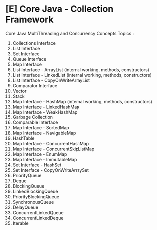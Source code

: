 # [E] Core Java - Collection Framework
Core Java MultiThreading and Concurrency Concepts
Topics :

1. Collections Interface 
2. List Interface
3. Set Interface
4. Queue Interface
5. Map Interface
6. List Interface - ArrayList (internal working, methods, constructors)
7. List Interface - LinkedList (internal working, methods, constructors)
8. List Interface - CopyOnWriteArrayList
9. Comparator Interface
10. Vector
11. Stack
12. Map Interface - HashMap (internal working, methods, constructors)
13. Map Interface - LinkedHashMap
14. Map Interface - WeakHashMap
15. Garbage Collection
16. Comparable Interface
17. Map Interface - SortedMap
18. Map Interface - NavigableMap
19. HashTable
20. Map Interface - ConcurrentHashMap
21. Map Interface - ConcurrentSkipListMap
22. Map Interface - EnumMap
23. Map Interface - ImmutableMap
24. Set Interface - HashSet
25. Set Interface - CopyOnWriteArraySet
26. PriorityQueue
27. Deque
28. BlockingQueue
29. LinkedBlockingQueue
30. PriorityBlockingQueue
31. SynchronousQueue
32. DelayQueue
33. ConcurrentLinkedQueue
34. ConcurrentLinkedDeque
35. Iterable

    
